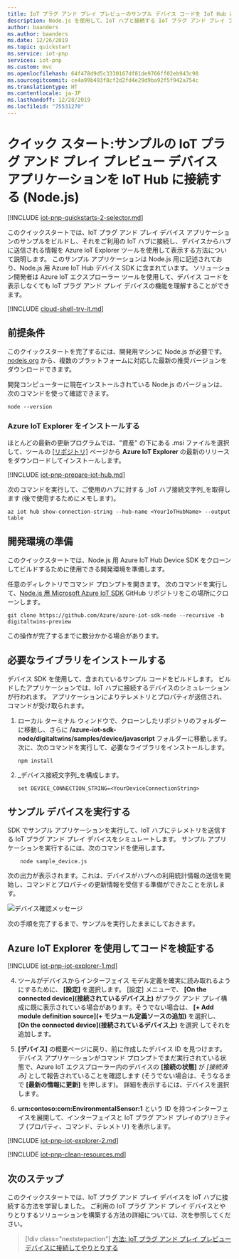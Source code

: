 ```yaml
---
title: IoT プラグ アンド プレイ プレビューのサンプル デバイス コードを IoT Hub に接続する | Microsoft Docs
description: Node.js を使用して、IoT ハブと接続する IoT プラグ アンド プレイ プレビューのサンプル デバイス コードをビルドして実行します。 Azure IoT Explorer ツールを使用して、デバイスからハブに送信された情報を表示します。
author: baanders
ms.author: baanders
ms.date: 12/26/2019
ms.topic: quickstart
ms.service: iot-pnp
services: iot-pnp
ms.custom: mvc
ms.openlocfilehash: 64f478d9d5c3330167df81de9766ff02eb943c98
ms.sourcegitcommit: ce4a99b493f8cf2d2fd4e29d9ba92f5f942a754c
ms.translationtype: HT
ms.contentlocale: ja-JP
ms.lasthandoff: 12/28/2019
ms.locfileid: "75531270"
---
```

# <a name="quickstart-connect-a-sample-iot-plug-and-play-preview-device-application-to-iot-hub-nodejs"></a>クイック スタート:サンプルの IoT プラグ アンド プレイ プレビュー デバイス アプリケーションを IoT Hub に接続する (Node.js)

[!INCLUDE [iot-pnp-quickstarts-2-selector.md](../../includes/iot-pnp-quickstarts-2-selector.md)]

このクイックスタートでは、IoT プラグ アンド プレイ デバイス アプリケーションのサンプルをビルドし、それをご利用の IoT ハブに接続し、デバイスからハブに送信される情報を Azure IoT Explorer ツールを使用して表示する方法について説明します。 このサンプル アプリケーションは Node.js 用に記述されており、Node.js 用 Azure IoT Hub デバイス SDK に含まれています。 ソリューション開発者は Azure IoT エクスプローラー ツールを使用して、デバイス コードを表示しなくても IoT プラグ アンド プレイ デバイスの機能を理解することができます。

[!INCLUDE [cloud-shell-try-it.md](../../includes/cloud-shell-try-it.md)]

## <a name="prerequisites"></a>前提条件

このクイックスタートを完了するには、開発用マシンに Node.js が必要です。 [nodejs.org](https://nodejs.org) から、複数のプラットフォームに対応した最新の推奨バージョンをダウンロードできます。

開発コンピューターに現在インストールされている Node.js のバージョンは、次のコマンドを使って確認できます。

```cmd/sh
node --version
```

### <a name="install-the-azure-iot-explorer"></a>Azure IoT Explorer をインストールする

ほとんどの最新の更新プログラムでは、"資産" の下にある .msi ファイルを選択して、ツールの [[リポジトリ]](https://github.com/Azure/azure-iot-explorer/releases) ページから **Azure IoT Explorer** の最新のリリースをダウンロードしてインストールします。

[!INCLUDE [iot-pnp-prepare-iot-hub.md](../../includes/iot-pnp-prepare-iot-hub.md)]

次のコマンドを実行して、ご使用のハブに対する _IoT ハブ接続文字列_を取得します (後で使用するためにメモします)。

```azurecli-interactive
az iot hub show-connection-string --hub-name <YourIoTHubName> --output table
```

## <a name="prepare-the-development-environment"></a>開発環境の準備

このクイックスタートでは、Node.js 用 Azure IoT Hub Device SDK をクローンしてビルドするために使用できる開発環境を準備します。

任意のディレクトリでコマンド プロンプトを開きます。 次のコマンドを実行して、[Node.js 用 Microsoft Azure IoT SDK](https://github.com/Azure/azure-iot-sdk-node) GitHub リポジトリをこの場所にクローンします。

```cmd/sh
git clone https://github.com/Azure/azure-iot-sdk-node --recursive -b digitaltwins-preview
```

この操作が完了するまでに数分かかる場合があります。

## <a name="install-required-libraries"></a>必要なライブラリをインストールする

デバイス SDK を使用して、含まれているサンプル コードをビルドします。 ビルドしたアプリケーションでは、IoT ハブに接続するデバイスのシミュレーションが行われます。 アプリケーションによりテレメトリとプロパティが送信され、コマンドが受け取られます。

1. ローカル ターミナル ウィンドウで、クローンしたリポジトリのフォルダーに移動し、さらに **/azure-iot-sdk-node/digitaltwins/samples/device/javascript** フォルダーに移動します。 次に、次のコマンドを実行して、必要なライブラリをインストールします。

    ```cmd/sh
    npm install
    ```
1. _デバイス接続文字列_を構成します。

    ```cmd/sh
    set DEVICE_CONNECTION_STRING=<YourDeviceConnectionString>
    ```

## <a name="run-the-sample-device"></a>サンプル デバイスを実行する

SDK でサンプル アプリケーションを実行して、IoT ハブにテレメトリを送信する IoT プラグ アンド プレイ デバイスをシミュレートします。 サンプル アプリケーションを実行するには、次のコマンドを使用します。

```cmd\sh
    node sample_device.js
```

次の出力が表示されます。これは、デバイスがハブへの利用統計情報の送信を開始し、コマンドとプロパティの更新情報を受信する準備ができたことを示します。

   ![デバイス確認メッセージ](media/quickstart-connect-pnp-device/device-confirmation-node.png)

 次の手順を完了するまで、サンプルを実行したままにしておきます。

## <a name="use-the-azure-iot-explorer-to-validate-the-code"></a>Azure IoT Explorer を使用してコードを検証する

[!INCLUDE [iot-pnp-iot-explorer-1.md](../../includes/iot-pnp-iot-explorer-1.md)]

4. ツールがデバイスからインターフェイス モデル定義を確実に読み取れるようにするために、 **[設定]** を選択します。 [設定] メニューで、 **[On the connected device]\(接続されているデバイス上\)** がプラグ アンド プレイ構成に既に表示されている場合があります。そうでない場合は、 **[+ Add module definition source]\(+ モジュール定義ソースの追加\)** を選択し、 **[On the connected device]\(接続されているデバイス上\)** を選択 してそれを追加します。

1. **[デバイス]** の概要ページに戻り、前に作成したデバイス ID を見つけます。 デバイス アプリケーションがコマンド プロンプトでまだ実行されている状態で、Azure IoT エクスプローラー内のデバイスの **[接続の状態]** が _[接続済み]_ として報告されていることを確認します (そうでない場合は、そうなるまで **[最新の情報に更新]** を押します)。 詳細を表示するには、デバイスを選択します。

1. **urn:contoso:com:EnvironmentalSensor:1** という ID を持つインターフェイスを展開して、インターフェイスと IoT プラグ アンド プレイのプリミティブ (プロパティ、コマンド、テレメトリ) を表示します。

[!INCLUDE [iot-pnp-iot-explorer-2.md](../../includes/iot-pnp-iot-explorer-2.md)]

[!INCLUDE [iot-pnp-clean-resources.md](../../includes/iot-pnp-clean-resources.md)]

## <a name="next-steps"></a>次のステップ

このクイックスタートでは、IoT プラグ アンド プレイ デバイスを IoT ハブに接続する方法を学習しました。 ご利用の IoT プラグ アンド プレイ デバイスとやりとりするソリューションを構築する方法の詳細については、次を参照してください。

> [!div class="nextstepaction"]
> [方法: IoT プラグ アンド プレイ プレビュー デバイスに接続してやりとりする](howto-develop-solution.md)
